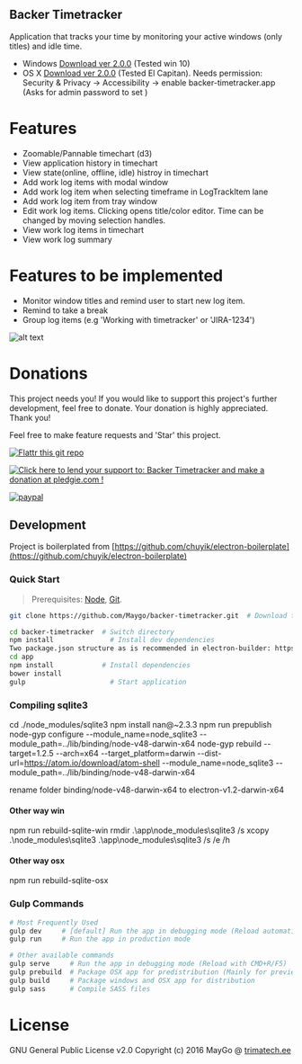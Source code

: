 Backer Timetracker
---

Application that tracks your time by monitoring your active windows (only titles) and idle time.

- Windows [Download ver 2.0.0](https://github.com/MayGo/backer-timetracker/releases/download/2.0.0/BackerTimetracker.Setup.2.0.0.exe) (Tested win 10)
- OS X [Download ver 2.0.0](https://github.com/MayGo/backer-timetracker/releases/download/2.0.0/BackerTimetracker-2.0.0.dmg) (Tested El Capitan). Needs permission: Security & Privacy -> Accessibility -> enable backer-timetracker.app (Asks for admin password to set )

# Features
- Zoomable/Pannable timechart (d3)
- View application history in timechart
- View state(online, offline, idle) histroy in timechart
- Add work log items with modal window
- Add work log item when selecting timeframe in LogTrackItem lane
- Add work log item from tray window
- Edit work log items. Clicking opens title/color editor. Time can be changed by moving selection handles.
- View work log items in timechart
- View work log summary

# Features to be implemented
- Monitor window titles and remind user to start new log item.
- Remind to take a break
- Group log items (e.g 'Working with timetracker' or 'JIRA-1234')


![alt text](https://github.com/MayGo/backer-timetracker/raw/master/screenshots/timeline.PNG "Backer Timetracker screenshot")


# Donations 

This project needs you! If you would like to support this project's further development, feel free to donate. 
Your donation is highly appreciated. Thank you!

Feel free to make feature requests and 'Star' this project.

[![Flattr this git repo](http://api.flattr.com/button/flattr-badge-large.png)](https://flattr.com/submit/auto?user_id=MayGo&url=https://github.com/MayGo/backer-timetracker&title=Backer-Timetracker&language=en_GB&tags=github&category=software)

<a href='https://pledgie.com/campaigns/31267'><img alt='Click here to lend your support to: Backer Timetracker and make a donation at pledgie.com !' src='https://pledgie.com/campaigns/31267.png?skin_name=chrome' border='0' ></a>

[![paypal](https://www.paypalobjects.com/en_US/i/btn/btn_donateCC_LG.gif)](https://www.paypal.com/cgi-bin/webscr?cmd=_s-xclick&hosted_button_id=WWFJ9G2JQE5VW)



Development
---
Project is boilerplated from [https://github.com/chuyik/electron-boilerplate](https://github.com/chuyik/electron-boilerplate)

### Quick Start
> Prerequisites: [Node](https://nodejs.org/), [Git](https://git-scm.com/).

```bash
git clone https://github.com/Maygo/backer-timetracker.git  # Download this project

cd backer-timetracker  # Switch directory
npm install              # Install dev dependencies
Two package.json structure as is recommended in electron-builder: https://github.com/electron-userland/electron-builder#two-packagejson-structure
cd app
npm install            # Install dependencies
bower install
gulp                     # Start application
```
### Compiling sqlite3
cd ./node_modules/sqlite3
npm install nan@~2.3.3
npm run prepublish
node-gyp configure --module_name=node_sqlite3 --module_path=../lib/binding/node-v48-darwin-x64
node-gyp rebuild --target=1.2.5 --arch=x64 --target_platform=darwin --dist-url=https://atom.io/download/atom-shell --module_name=node_sqlite3 --module_path=../lib/binding/node-v48-darwin-x64

rename folder binding/node-v48-darwin-x64 to electron-v1.2-darwin-x64

#### Other way win
npm run rebuild-sqlite-win
rmdir .\app\node_modules\sqlite3 /s
xcopy .\node_modules\sqlite3 .\app\node_modules\sqlite3 /s /e /h

#### Other way osx
npm run rebuild-sqlite-osx


### Gulp Commands
```bash
# Most Frequently Used
gulp dev     # [default] Run the app in debugging mode (Reload automatically)
gulp run     # Run the app in production mode

# Other available commands
gulp serve     # Run the app in debugging mode (Reload with CMD+R/F5)
gulp prebuild  # Package OSX app for predistribution (Mainly for preview)
gulp build     # Package windows and OSX app for distribution
gulp sass      # Compile SASS files
```



# License
GNU General Public License v2.0
Copyright (c) 2016 MayGo @ [trimatech.ee](http://trimatech.ee)


